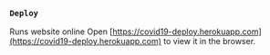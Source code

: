### `Deploy`

Runs website online
Open [https://covid19-deploy.herokuapp.com](https://covid19-deploy.herokuapp.com) to view it in the browser.

